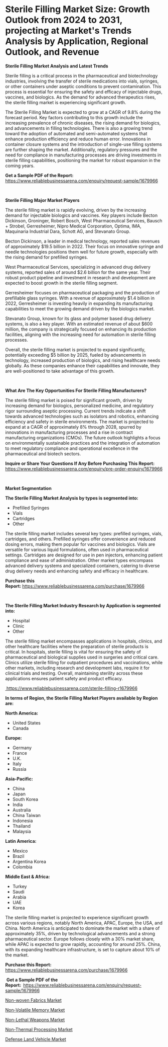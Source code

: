 <p><h1>Sterile Filling Market Size: Growth Outlook from 2024 to 2031, projecting at Market's Trends Analysis by Application, Regional Outlook, and Revenue</h1></p><p><strong>Sterile Filling Market Analysis and Latest Trends</strong></p>
<p><p>Sterile filling is a critical process in the pharmaceutical and biotechnology industries, involving the transfer of sterile medications into vials, syringes, or other containers under aseptic conditions to prevent contamination. This process is essential for ensuring the safety and efficacy of injectable drugs, vaccines, and biologics. As the demand for advanced therapeutics rises, the sterile filling market is experiencing significant growth.</p><p>The Sterile Filling Market is expected to grow at a CAGR of 9.8% during the forecast period. Key factors contributing to this growth include the increasing prevalence of chronic diseases, the rising demand for biologics, and advancements in filling technologies. There is also a growing trend toward the adoption of automated and semi-automated systems that enhance production efficiency and reduce human error. Innovations in container closure systems and the introduction of single-use filling systems are further shaping the market. Additionally, regulatory pressures and the need for compliance in manufacturing processes are driving investments in sterile filling capabilities, positioning the market for robust expansion in the coming years.</p></p>
<p><strong>Get a Sample PDF of the Report:&nbsp;</strong> <a href="https://www.reliablebusinessarena.com/enquiry/request-sample/1679966?utm_campaign=1480&utm_medium=2&utm_source=Github&utm_content=ia&utm_term=14102024&utm_id=sterile-filling">https://www.reliablebusinessarena.com/enquiry/request-sample/1679966</a></p>
<p>&nbsp;</p>
<p><strong>Sterile Filling Major Market Players</strong></p>
<p><p>The sterile filling market is rapidly evolving, driven by the increasing demand for injectable biologics and vaccines. Key players include Becton Dickinson, Groninger, Robert Bosch, West Pharmaceutical Services, Bausch + Strobel, Gerresheimer, Nipro Medical Corporation, Optima, IMA, Maquinaria Industrial Dara, Schott AG, and Stevanato Group.</p><p>Becton Dickinson, a leader in medical technology, reported sales revenues of approximately $19.5 billion in 2022. Their focus on innovative syringe and needle technologies positions them well for future growth, especially with the rising demand for prefilled syringes. </p><p>West Pharmaceutical Services, specializing in advanced drug delivery systems, reported sales of around $2.6 billion for the same year. Their robust product pipeline and investment in research and development are expected to boost growth in the sterile filling segment.</p><p>Gerresheimer focuses on pharmaceutical packaging and the production of prefillable glass syringes. With a revenue of approximately $1.4 billion in 2022, Gerresheimer is investing heavily in expanding its manufacturing capabilities to meet the growing demand driven by the biologics market.</p><p>Stevanato Group, known for its glass and polymer based drug delivery systems, is also a key player. With an estimated revenue of about $600 million, the company is strategically focused on enhancing its production facilities, aligning with the increasing need for automation in sterile filling processes.</p><p>Overall, the sterile filling market is projected to expand significantly, potentially exceeding $5 billion by 2025, fueled by advancements in technology, increased production of biologics, and rising healthcare needs globally. As these companies enhance their capabilities and innovate, they are well-positioned to take advantage of this growth.</p></p>
<p>&nbsp;</p>
<p><strong>What Are The Key Opportunities For Sterile Filling Manufacturers?</strong></p>
<p><p>The sterile filling market is poised for significant growth, driven by increasing demand for biologics, personalized medicine, and regulatory rigor surrounding aseptic processing. Current trends indicate a shift towards advanced technologies such as isolators and robotics, enhancing efficiency and safety in sterile environments. The market is projected to expand at a CAGR of approximately 8% through 2028, spurred by innovations in manufacturing processes and a rise in contract manufacturing organizations (CMOs). The future outlook highlights a focus on environmentally sustainable practices and the integration of automation to meet regulatory compliance and operational excellence in the pharmaceutical and biotech sectors.</p></p>
<p><strong>Inquire or Share Your Questions If Any Before Purchasing This Report:</strong> <a href="https://www.reliablebusinessarena.com/enquiry/pre-order-enquiry/1679966?utm_campaign=1480&utm_medium=2&utm_source=Github&utm_content=ia&utm_term=14102024&utm_id=sterile-filling">https://www.reliablebusinessarena.com/enquiry/pre-order-enquiry/1679966</a></p>
<p>&nbsp;</p>
<p><strong>Market Segmentation</strong></p>
<p><strong>The Sterile Filling Market Analysis by types is segmented into:</strong></p>
<p><ul><li>Prefilled Syringes</li><li>Vials</li><li>Cartridges</li><li>Other</li></ul></p>
<p><p>The sterile filling market includes several key types: prefilled syringes, vials, cartridges, and others. Prefilled syringes offer convenience and reduced dosing errors, making them popular for vaccines and biologics. Vials are versatile for various liquid formulations, often used in pharmaceutical settings. Cartridges are designed for use in pen injectors, enhancing patient compliance and ease of administration. Other market types encompass advanced delivery systems and specialized containers, catering to diverse drug delivery needs and enhancing safety and efficacy in healthcare.</p></p>
<p><strong>Purchase this Report:&nbsp;</strong><a href="https://www.reliablebusinessarena.com/purchase/1679966?utm_campaign=1480&utm_medium=2&utm_source=Github&utm_content=ia&utm_term=14102024&utm_id=sterile-filling">https://www.reliablebusinessarena.com/purchase/1679966</a></p>
<p>&nbsp;</p>
<p><strong>The Sterile Filling Market Industry Research by Application is segmented into:</strong></p>
<p><ul><li>Hospital</li><li>Clinic</li><li>Other</li></ul></p>
<p><p>The sterile filling market encompasses applications in hospitals, clinics, and other healthcare facilities where the preparation of sterile products is critical. In hospitals, sterile filling is vital for ensuring the safety of pharmaceutical and biological supplies used in surgeries and critical care. Clinics utilize sterile filling for outpatient procedures and vaccinations, while other markets, including research and development labs, require it for clinical trials and testing. Overall, maintaining sterility across these applications ensures patient safety and product efficacy.</p></p>
<p><a href="https://www.reliablebusinessarena.com/sterile-filling-r1679966?utm_campaign=1480&utm_medium=2&utm_source=Github&utm_content=ia&utm_term=14102024&utm_id=sterile-filling">&nbsp;https://www.reliablebusinessarena.com/sterile-filling-r1679966</a></p>
<p><strong>In terms of Region, the Sterile Filling Market Players available by Region are:</strong></p>
<p>
    <p> <strong> North America: </strong>
        <ul>
            <li>United States</li>
            <li>Canada</li>
        </ul>
        </p> 
    <p> <strong> Europe: </strong>
        <ul>
            <li>Germany</li>
            <li>France</li>
            <li>U.K.</li>
            <li>Italy</li>
            <li>Russia</li>
        </ul>
        </p> 
    <p> <strong> Asia-Pacific: </strong>
        <ul>
            <li>China</li>
            <li>Japan</li>
            <li>South Korea</li>
            <li>India</li>
            <li>Australia</li>
            <li>China Taiwan</li>
            <li>Indonesia</li>
            <li>Thailand</li>
            <li>Malaysia</li>
        </ul>
        </p> 
    <p> <strong> Latin America: </strong>
        <ul>
            <li>Mexico</li>
            <li>Brazil</li>
            <li>Argentina Korea</li>
            <li>Colombia</li>
        </ul>
        </p> 
    <p> <strong> Middle East & Africa: </strong>
        <ul>
            <li>Turkey</li>
            <li>Saudi</li>
            <li>Arabia</li>
            <li>UAE</li>
            <li>Korea</li>
        </ul>
    </p>
    </p>
<p><p>The sterile filling market is projected to experience significant growth across various regions, notably North America, APAC, Europe, the USA, and China. North America is anticipated to dominate the market with a share of approximately 35%, driven by technological advancements and a strong pharmaceutical sector. Europe follows closely with a 30% market share, while APAC is expected to grow rapidly, accounting for around 25%. China, with its expanding healthcare infrastructure, is set to capture about 10% of the market.</p></p>
<p><strong>Purchase this Report: </strong><a href="https://www.reliablebusinessarena.com/purchase/1679966?utm_campaign=1480&utm_medium=2&utm_source=Github&utm_content=ia&utm_term=14102024&utm_id=sterile-filling">https://www.reliablebusinessarena.com/purchase/1679966</a></p>
<p>&nbsp;<strong>Get a Sample PDF of the Report:&nbsp;&nbsp;</strong><a href="https://www.reliablebusinessarena.com/enquiry/request-sample/1679966?utm_campaign=1480&utm_medium=2&utm_source=Github&utm_content=ia&utm_term=14102024&utm_id=sterile-filling">https://www.reliablebusinessarena.com/enquiry/request-sample/1679966</a></p>
<p><strong></strong></p>
<p><p><a href="https://www.linkedin.com/pulse/insights-non-woven-fabrics-industry-market-financial-status-szqkc?utm_campaign=1480&utm_medium=2&utm_source=Github&utm_content=ia&utm_term=14102024&utm_id=sterile-filling">Non-woven Fabrics Market</a></p><p><a href="https://www.linkedin.com/pulse/non-volatile-memory-market-industry-trends-forecast-period-8m7ic?utm_campaign=1480&utm_medium=2&utm_source=Github&utm_content=ia&utm_term=14102024&utm_id=sterile-filling">Non-Volatile Memory Market</a></p><p><a href="https://www.linkedin.com/pulse/non-lethal-weapons-market-transformation-comparative-9leue?trk=public_post_embed_feed-article-content&utm_campaign=1480&utm_medium=2&utm_source=Github&utm_content=ia&utm_term=14102024&utm_id=sterile-filling">Non-Lethal Weapons Market</a></p><p><a href="https://www.linkedin.com/pulse/competitive-intelligence-non-thermal-processing-market-key-4mogc?utm_campaign=1480&utm_medium=2&utm_source=Github&utm_content=ia&utm_term=14102024&utm_id=sterile-filling">Non-Thermal Processing Market</a></p><p><a href="https://www.linkedin.com/pulse/strategic-forecast-defense-land-vehicle-market-growth-fonme?utm_campaign=1480&utm_medium=2&utm_source=Github&utm_content=ia&utm_term=14102024&utm_id=sterile-filling">Defense Land Vehicle Market</a></p></p>